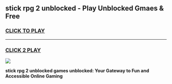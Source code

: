 
## stick rpg 2 unblocked - Play Unblocked Gmaes & Free
<h3>
<a href="https://news.freeplayer.one?title=stick_rpg_2_unblocked&ref=16F">CLICK TO PLAY</a></h3>
<hr>

<h3>
<a href="https://news.freeplayer.one?title=stick_rpg_2_unblocked&ref=16F">CLICK 2 PLAY</a>
  
</h3>

<a href="https://news.freeplayer.one?title=stick_rpg_2_unblocked&ref=16F/"><img src="https://clearcache.store/games.png"></a>


**stick rpg 2 unblocked games unblocked: Your Gateway to Fun and Accessible Online Gaming**
